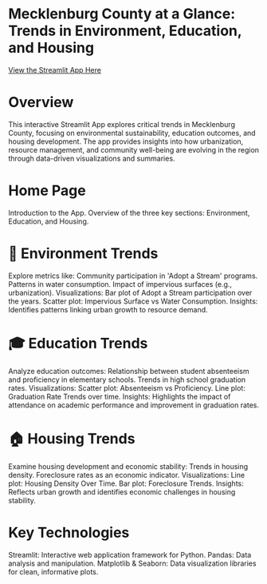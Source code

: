 # Mecklenburg County at a Glance: Trends in Environment, Education, and Housing

[View the Streamlit App Here](https://mecklenburg-county-trends-nithin-b.streamlit.app/)

# Overview
This interactive Streamlit App explores critical trends in Mecklenburg County, focusing on environmental sustainability, education outcomes, and housing development. The app provides insights into how urbanization, resource management, and community well-being are evolving in the region through data-driven visualizations and summaries.

# Home Page
Introduction to the App.
Overview of the three key sections: Environment, Education, and Housing.

# 🌿 Environment Trends
Explore metrics like:
Community participation in 'Adopt a Stream' programs.
Patterns in water consumption.
Impact of impervious surfaces (e.g., urbanization).
Visualizations:
Bar plot of Adopt a Stream participation over the years.
Scatter plot: Impervious Surface vs Water Consumption.
Insights: Identifies patterns linking urban growth to resource demand.

# 🎓 Education Trends
Analyze education outcomes:
Relationship between student absenteeism and proficiency in elementary schools.
Trends in high school graduation rates.
Visualizations:
Scatter plot: Absenteeism vs Proficiency.
Line plot: Graduation Rate Trends over time.
Insights: Highlights the impact of attendance on academic performance and improvement in graduation rates.

# 🏠 Housing Trends
Examine housing development and economic stability:
Trends in housing density.
Foreclosure rates as an economic indicator.
Visualizations:
Line plot: Housing Density Over Time.
Bar plot: Foreclosure Trends.
Insights: Reflects urban growth and identifies economic challenges in housing stability.

# Key Technologies
Streamlit: Interactive web application framework for Python.
Pandas: Data analysis and manipulation.
Matplotlib & Seaborn: Data visualization libraries for clean, informative plots.
